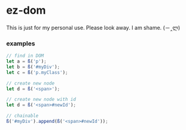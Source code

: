 # ez-dom

This is just for my personal use. Please look away. I am shame. (－‸ლ)

### examples
    
```javascript
// find in DOM
let a = ß('p');
let b = ß('#myDiv');
let c = ß('p.myClass');

// create new node
let d = ß('<span>');

// create new node with id
let d = ß('<span>#newId');

// chainable
ß('#myDiv').append(ß('<span>#newId'));
```
